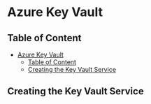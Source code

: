 # Azure Key Vault

## Table of Content
- [Azure Key Vault](#azure-key-vault)
  - [Table of Content](#table-of-content)
  - [Creating the Key Vault Service](#creating-the-key-vault-service)

## Creating the Key Vault Service

